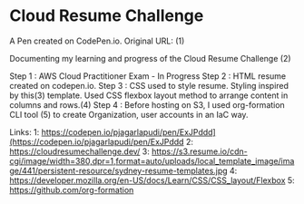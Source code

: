 # Cloud Resume Challenge

A Pen created on CodePen.io. Original URL: (1)


Documenting my learning and progress of the Cloud Resume Challenge (2)

Step 1 : AWS Cloud Practitioner Exam - In Progress 
Step 2 : HTML resume created on codepen.io.
Step 3 : CSS used to style resume. Styling inspired by this(3) template. Used CSS flexbox layout method to arrange content in columns and rows.(4)
Step 4 : Before hosting on S3, I used org-formation CLI tool (5) to create Organization, user accounts in an IaC way.










Links:
1: https://codepen.io/pjagarlapudi/pen/ExJPddd](https://codepen.io/pjagarlapudi/pen/ExJPddd
2: https://cloudresumechallenge.dev/
3: https://s3.resume.io/cdn-cgi/image/width=380,dpr=1,format=auto/uploads/local_template_image/image/441/persistent-resource/sydney-resume-templates.jpg 
4: https://developer.mozilla.org/en-US/docs/Learn/CSS/CSS_layout/Flexbox
5: https://github.com/org-formation

